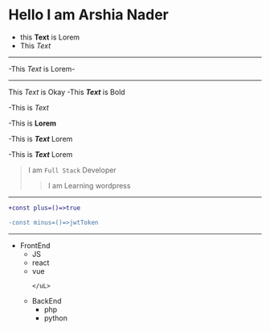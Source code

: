 # Hello I am Arshia Nader

- this **Text** is Lorem
- This _Text_
- ---
-This *Text* is Lorem-

___
This *Text* is Okay
-This ***Text*** is Bold

-This is *Text*

-This is **Lorem**

-This is ***Text*** Lorem

-This is ___Text___ Lorem


> I am `Full Stack` Developer
>> I am Learning wordpress
>
--------



```diff
+const plus=()=>true

-const minus=()=>jwtToken
```

----
<uL>
  <li>FrontEnd
    <uL>
      <li>JS</li>
      <li>react</li>
      <li>vue</li>
      
    </uL>
  </li>
</uL>

<ul>
<li>BackEnd
<ul>
  <li>php</li>
  <li>python</li>
</ul>
</li>
</ul>

